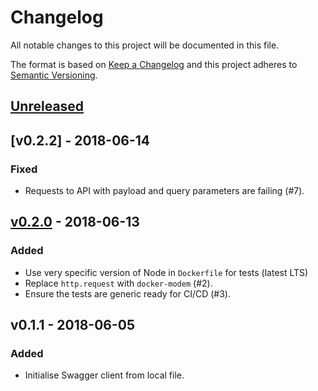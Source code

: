 # Changelog
All notable changes to this project will be documented in this file.

The format is based on [Keep a Changelog](https://keepachangelog.com/en/1.0.0/)
and this project adheres to [Semantic Versioning](https://semver.org/spec/v2.0.0.html).

## [Unreleased]

## [v0.2.2] - 2018-06-14
### Fixed
- Requests to API with payload and query parameters are failing (#7).

## [v0.2.0] - 2018-06-13
### Added
- Use very specific version of Node in `Dockerfile` for tests (latest LTS)
- Replace `http.request` with `docker-modem` (#2).
- Ensure the tests are generic ready for CI/CD (#3).

## v0.1.1 - 2018-06-05
### Added
- Initialise Swagger client from local file.

[Unreleased]: https://github.com/markbirbeck/docker-engine/compare/v0.2.0...HEAD
[v0.2.0]: https://github.com/markbirbeck/docker-engine/compare/v0.1.1...v0.2.0
[v0.2.1]: https://github.com/markbirbeck/docker-engine/compare/v0.2.0...v0.2.1
